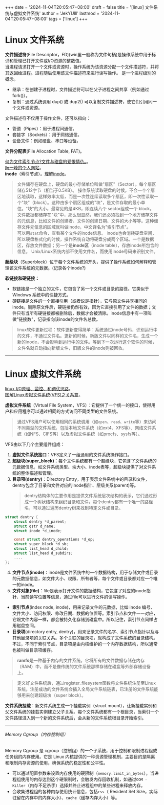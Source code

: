 +++
date = '2024-11-04T20:05:47+08:00'
draft = false
title = '[linux] 文件系统与虚拟文件系统'
author = 'JekYUlll'
lastmod = '2024-11-04T20:05:47+08:00'
tags = ['linux']
+++

# Linux 文件系统

**文件描述符**(File Descriptor，FD)(win里一般称为文件句柄)是操作系统中用于标识和管理已打开文件或I/O资源的整数值。  
当进程请求打开一个文件或资源时，操作系统为该资源分配一个文件描述符，并将其返回给进程。进程随后使用该文件描述符来进行读写操作。
是一个进程级别的概念。

- 继承：在创建子进程时，文件描述符可以在父子进程之间共享（例如通过 fork()）。
- 复制：通过系统调用 dup() 或 dup2() 可以复制文件描述符，使它们引用同一个文件或资源。

文件描述符不仅用于操作文件，还可以指向：

- 管道（Pipes）：用于进程间通信。
- 套接字（Sockets）：用于网络通信。
- 设备文件：例如硬盘、串口等设备。

**文件分配表**(File Allocation Table, FAT)。

[何为文件索引节点?文件与磁盘的爱恨情仇。](https://www.bilibili.com/video/BV1jy4y1K73r/?spm_id_from=333.337.search-card.all.click&vd_source=9b0b9cbfd8c349b95b4776bd10953f3a)。  
[阮一峰的个人网站](https://ruanyifeng.com/blog/2011/12/inode.html)。  
**inode**（索引节点）。[理解inode](https://ruanyifeng.com/blog/2011/12/inode.html)。

> 文件储存在硬盘上，硬盘的最小存储单位叫做"扇区"（Sector）。每个扇区储存512字节（相当于0.5KB）。
> 操作系统读取硬盘的时候，不会一个个扇区地读取，这样效率太低，而是一次性连续读取多个扇区，即一次性读取一个"块"（block）。这种由多个扇区组成的"块"，是文件存取的最小单位。"块"的大小，最常见的是4KB，即连续八个 sector组成一个 block。
> 文件数据都储存在"块"中，那么很显然，我们还必须找到一个地方储存文件的元信息，比如文件的创建者、文件的创建日期、文件的大小等等。这种储存文件元信息的区域就叫做inode，中文译名为"索引节点"。  
> 可以用`stat`命令，查看某个文件的inode信息。
> inode也会消耗硬盘空间，所以硬盘格式化的时候，操作系统自动将硬盘分成两个区域。一个是数据区，存放文件数据；另一个是**inode区**（inode table），存放inode所包含的信息。
> Unix/Linux系统内部不使用文件名，而使用inode号码来识别文件。

**超级块**（Superblock）位于每个文件系统的开头，提供了操作系统如何解释和管理该文件系统的元数据。(记录各个inode?)

**软链接和硬链接：**

- 软链接是一个独立的文件，它包含了另一个文件或目录的路径。它类似于 Windows 系统中的快捷方式。
- 硬链接是文件的一个直接引用（或者说是指针），它与原文件共享相同的inode。删除原文件后，硬链接仍然有效，因为它直接引用了文件的数据；文件只有当所有硬链接都被删除后，数据才会被清除。inode信息中有一项叫做"链接数"，记录指向该inode的文件名总数。

> linux软件更新过程：软件更新变得简单：系统通过inode号码，识别运行中的文件，不通过文件名。更新的时候，新版文件以同样的文件名，生成一个新的inode，不会影响到运行中的文件。等到下一次运行这个软件的时候，文件名就自动指向新版文件，旧版文件的inode则被回收。

---

# Linux 虚拟文件系统

[linux I/O原理、监控、和调优思路](https://zhuanlan.zhihu.com/p/3815712411)。  
[图解Linux虚拟文件系统(VFS)之关系篇](https://zhuanlan.zhihu.com/p/681048030)。  

**虚拟文件系统**（Virtual File System，VFS）：它提供了一个统一的接口，使得用户和应用程序可以通过相同的方式访问不同类型的文件系统。

> 通过VFS用户可以使用相同的系统调用（如`open`、`read`、`write`等）来访问不同类型的文件系统，包括本地文件系统（如ext4、XFS等）、网络文件系统（如NFS、CIFS等）以及虚拟文件系统（如procfs、sysfs等）。

VFS由以下几个主要组件组成：

1. **虚拟文件系统接口**：VFS定义了一组通用的文件系统操作接口。
2. **超级块(super_block)**：每个文件系统都有一个超级块，它包含了文件系统的元数据信息，如文件系统类型、块大小、inode表等，超级块提供了对文件系统的整体描述和管理。
3. **目录项(dentry)**：Directory Entry，用于表示文件系统中的目录和文件，dentry包含了目录和文件对应的inode指针、层级关系(parent)等。
   > dentry结构体的主要作用是提供文件系统层次结构的表示，它们通过形成一个树状结构来组织目录和文件，每个dentry都有一个唯一的路径名，可以通过遍历dentry树来找到特定文件或目录。

```c
struct dentry {
    struct dentry *d_parent;
    struct qstr d_name;
    struct inode *d_inode;

    const struct dentry_operations *d_op;
    struct super_block *d_sb;
    struct list_head d_child;
    struct list_head d_subdirs;
    ....
};
```

4. **文件节点(inode)**：inode是文件系统中的一个数据结构，用于存储文件或目录的元数据信息，如文件大小、权限、所有者等，每个文件或目录都对应一个唯一的inode。
5. **文件对象(file)**：file是表示打开文件的数据结构，它包含了对应的inode指针、当前读写位置等信息，通过file可以进行文件的读写操作。

- **索引节点**(index node, inode)，用来记录文件的元数据，比如 inode 编号、文件大小、访问权限、修改日期、数据的位置等。索引节点和文件一一对应，它跟文件内容一样，都会被持久化存储到磁盘中。所以记住，索引节点同样占用磁盘空间。
- **目录项**(directory entry, dentry)，用来记录文件的名字、索引节点指针以及与其他目录项的关联关系。多个关联的目录项，就构成了文件系统的目录结构。不过，不同于索引节点，目录项是由内核维护的一个内存数据结构，所以通常也被叫做目录项缓存。

> **ramfs**是一种基于内存的文件系统。它将所有的文件数据存储在内存（RAM）中，而不是像传统的文件系统那样存储在磁盘等外部存储设备上。

> 定义好文件系统后，通过register_filesystem函数将文件系统注册至Linux系统，注册成功的文件系统会插入全局文件系统链表，已注册的文件系统能够用来创建超级块（super block）。

**文件系统挂载**：新文件系统生成一个挂载实例（struct mount），让新挂载实例和父文件系统的挂载实例建立父子关系。每个文件系统都有一个根目录，当索引一个文件路径进入到一个新的文件系统后，会从新的文件系统根目录开始索引。

---

###### Memory Cgroup（内存控制组）

Memory Cgroup 是 cgroup（控制组）的一个子系统，用于控制和限制进程组或任务组的内存使用。它是 Linux 内核提供的一种资源管理机制，主要目的是隔离和限制内存资源的使用，确保系统的稳定性和公平性。

- 可以通过配置参数来设置内存使用的硬限制（`memory.limit_in_bytes`）。当进程组使用的内存达到这个硬限制时，会触发内存回收机制，如通过`OOM - Killer`（内存不足杀手）选择并终止进程组中的某些进程来释放内存。
- 会收集进程组的各种内存使用统计信息，包括`rss`（ Resident Set Size，实际驻留在内存中的内存大小）、`cache`（缓存内存大小）等。